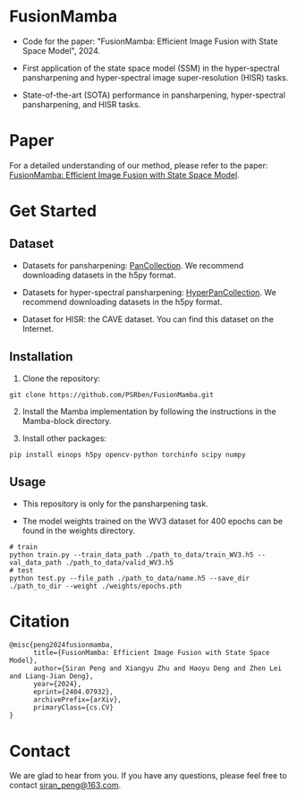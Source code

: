 # FusionMamba
- Code for the paper: "FusionMamba: Efficient Image Fusion with State Space Model", 2024.

- First application of the state space model (SSM) in the hyper-spectral pansharpening and hyper-spectral image super-resolution (HISR) tasks.

- State-of-the-art (SOTA) performance in pansharpening, hyper-spectral pansharpening, and HISR tasks.

# Paper
For a detailed understanding of our method, please refer to the paper: [FusionMamba: Efficient Image Fusion with State Space Model](https://arxiv.org/abs/2404.07932).


# Get Started
## Dataset
- Datasets for pansharpening: [PanCollection](https://github.com/liangjiandeng/PanCollection). 
We recommend downloading datasets in the h5py format.

- Datasets for hyper-spectral pansharpening: [HyperPanCollection](https://github.com/liangjiandeng/HyperPanCollection).
We recommend downloading datasets in the h5py format.

- Dataset for HISR: the CAVE dataset. You can find this dataset on the Internet.

## Installation
1. Clone the repository:
```
git clone https://github.com/PSRben/FusionMamba.git
```

2. Install the Mamba implementation by following the instructions in the Mamba-block directory.

3. Install other packages:
```
pip install einops h5py opencv-python torchinfo scipy numpy
```

## Usage
- This repository is only for the pansharpening task.

- The model weights trained on the WV3 dataset for 400 epochs can be found in the weights directory.

```
# train
python train.py --train_data_path ./path_to_data/train_WV3.h5 --val_data_path ./path_to_data/valid_WV3.h5
# test
python test.py --file_path ./path_to_data/name.h5 --save_dir ./path_to_dir --weight ./weights/epochs.pth
```

# Citation
```
@misc{peng2024fusionmamba,
      title={FusionMamba: Efficient Image Fusion with State Space Model}, 
      author={Siran Peng and Xiangyu Zhu and Haoyu Deng and Zhen Lei and Liang-Jian Deng},
      year={2024},
      eprint={2404.07932},
      archivePrefix={arXiv},
      primaryClass={cs.CV}
}
```

# Contact
We are glad to hear from you. If you have any questions, please feel free to contact siran_peng@163.com.
